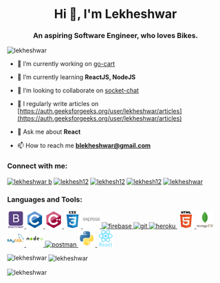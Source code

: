 <h1 align="center">Hi 👋, I'm Lekheshwar</h1>
<h3 align="center">An aspiring Software Engineer, who loves Bikes.</h3>

<p align="left"> <img src="https://komarev.com/ghpvc/?username=lekheshwar&label=Profile%20views&color=0e75b6&style=flat" alt="lekheshwar" /> </p>

- 🔭 I’m currently working on [go-cart](https://github.com/Lekheshwar/go-cart)

- 🌱 I’m currently learning **ReactJS, NodeJS**

- 👯 I’m looking to collaborate on [socket-chat](https://github.com/Lekheshwar/socket-chat-client)

- 📝 I regularly write articles on [https://auth.geeksforgeeks.org/user/lekheshwar/articles](https://auth.geeksforgeeks.org/user/lekheshwar/articles)

- 💬 Ask me about **React**

- 📫 How to reach me **blekheshwar@gmail.com**

<h3 align="left">Connect with me:</h3>
<p align="left">
<a href="https://linkedin.com/in/lekheshwar b" target="blank"><img align="center" src="https://raw.githubusercontent.com/rahuldkjain/github-profile-readme-generator/master/src/images/icons/Social/linked-in-alt.svg" alt="lekheshwar b" height="30" width="40" /></a>
<a href="https://www.codechef.com/users/lekhesh12" target="blank"><img align="center" src="https://cdn.jsdelivr.net/npm/simple-icons@3.1.0/icons/codechef.svg" alt="lekhesh12" height="30" width="40" /></a>
<a href="https://www.hackerrank.com/lekhesh12" target="blank"><img align="center" src="https://raw.githubusercontent.com/rahuldkjain/github-profile-readme-generator/master/src/images/icons/Social/hackerrank.svg" alt="lekhesh12" height="30" width="40" /></a>
<a href="https://www.leetcode.com/lekhesh12" target="blank"><img align="center" src="https://raw.githubusercontent.com/rahuldkjain/github-profile-readme-generator/master/src/images/icons/Social/leet-code.svg" alt="lekhesh12" height="30" width="40" /></a>
<a href="https://auth.geeksforgeeks.org/user/lekheshwar" target="blank"><img align="center" src="https://raw.githubusercontent.com/rahuldkjain/github-profile-readme-generator/master/src/images/icons/Social/geeks-for-geeks.svg" alt="lekheshwar" height="30" width="40" /></a>
</p>

<h3 align="left">Languages and Tools:</h3>
<p align="left"> <a href="https://getbootstrap.com" target="_blank"> <img src="https://raw.githubusercontent.com/devicons/devicon/master/icons/bootstrap/bootstrap-plain-wordmark.svg" alt="bootstrap" width="40" height="40"/> </a> <a href="https://www.cprogramming.com/" target="_blank"> <img src="https://raw.githubusercontent.com/devicons/devicon/master/icons/c/c-original.svg" alt="c" width="40" height="40"/> </a> <a href="https://www.w3schools.com/cpp/" target="_blank"> <img src="https://raw.githubusercontent.com/devicons/devicon/master/icons/cplusplus/cplusplus-original.svg" alt="cplusplus" width="40" height="40"/> </a> <a href="https://www.w3schools.com/css/" target="_blank"> <img src="https://raw.githubusercontent.com/devicons/devicon/master/icons/css3/css3-original-wordmark.svg" alt="css3" width="40" height="40"/> </a> <a href="https://expressjs.com" target="_blank"> <img src="https://raw.githubusercontent.com/devicons/devicon/master/icons/express/express-original-wordmark.svg" alt="express" width="40" height="40"/> </a> <a href="https://firebase.google.com/" target="_blank"> <img src="https://www.vectorlogo.zone/logos/firebase/firebase-icon.svg" alt="firebase" width="40" height="40"/> </a> <a href="https://git-scm.com/" target="_blank"> <img src="https://www.vectorlogo.zone/logos/git-scm/git-scm-icon.svg" alt="git" width="40" height="40"/> </a> <a href="https://heroku.com" target="_blank"> <img src="https://www.vectorlogo.zone/logos/heroku/heroku-icon.svg" alt="heroku" width="40" height="40"/> </a> <a href="https://www.w3.org/html/" target="_blank"> <img src="https://raw.githubusercontent.com/devicons/devicon/master/icons/html5/html5-original-wordmark.svg" alt="html5" width="40" height="40"/> </a> <a href="https://www.mongodb.com/" target="_blank"> <img src="https://raw.githubusercontent.com/devicons/devicon/master/icons/mongodb/mongodb-original-wordmark.svg" alt="mongodb" width="40" height="40"/> </a> <a href="https://www.mysql.com/" target="_blank"> <img src="https://raw.githubusercontent.com/devicons/devicon/master/icons/mysql/mysql-original-wordmark.svg" alt="mysql" width="40" height="40"/> </a> <a href="https://nodejs.org" target="_blank"> <img src="https://raw.githubusercontent.com/devicons/devicon/master/icons/nodejs/nodejs-original-wordmark.svg" alt="nodejs" width="40" height="40"/> </a> <a href="https://postman.com" target="_blank"> <img src="https://www.vectorlogo.zone/logos/getpostman/getpostman-icon.svg" alt="postman" width="40" height="40"/> </a> <a href="https://www.python.org" target="_blank"> <img src="https://raw.githubusercontent.com/devicons/devicon/master/icons/python/python-original.svg" alt="python" width="40" height="40"/> </a> <a href="https://reactjs.org/" target="_blank"> <img src="https://raw.githubusercontent.com/devicons/devicon/master/icons/react/react-original-wordmark.svg" alt="react" width="40" height="40"/> </a> </p>

<p><img align="left" src="https://github-readme-stats.vercel.app/api/top-langs?username=lekheshwar&show_icons=true&locale=en&layout=compact" alt="lekheshwar" /></p>

<p>&nbsp;<img align="center" src="https://github-readme-stats.vercel.app/api?username=lekheshwar&show_icons=true&locale=en" alt="lekheshwar" /></p>

<p><img align="center" src="https://github-readme-streak-stats.herokuapp.com/?user=lekheshwar&" alt="lekheshwar" /></p>

